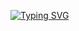 [![Typing SVG](https://readme-typing-svg.demolab.com/?lines=hello,+%20+my+%20+fellow+%20+bro)](https://git.io/typing-svg)
